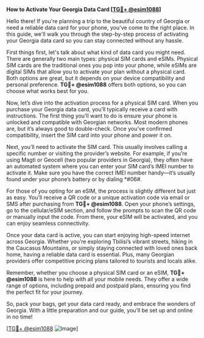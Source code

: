 **How to Activate Your Georgia Data Card [[TG💪+ @esim1088](https://t.me/s/esim1088)]**

Hello there! If you're planning a trip to the beautiful country of Georgia or need a reliable data card for your phone, you've come to the right place. In this guide, we'll walk you through the step-by-step process of activating your Georgia data card so you can stay connected without any hassle.

First things first, let's talk about what kind of data card you might need. There are generally two main types: physical SIM cards and eSIMs. Physical SIM cards are the traditional ones you pop into your phone, while eSIMs are digital SIMs that allow you to activate your plan without a physical card. Both options are great, but it depends on your device compatibility and personal preference. **TG💪+ @esim1088** offers both options, so you can choose what works best for you.

Now, let’s dive into the activation process for a physical SIM card. When you purchase your Georgia data card, you’ll typically receive a card with instructions. The first thing you’ll want to do is ensure your phone is unlocked and compatible with Georgian networks. Most modern phones are, but it’s always good to double-check. Once you’ve confirmed compatibility, insert the SIM card into your phone and power it on.

Next, you’ll need to activate the SIM card. This usually involves calling a specific number or visiting the provider’s website. For example, if you’re using Magti or Geocell (two popular providers in Georgia), they often have an automated system where you can enter your SIM card’s IMEI number to activate it. Make sure you have the correct IMEI number handy—it’s usually found under your phone’s battery or by dialing *#06#.

For those of you opting for an eSIM, the process is slightly different but just as easy. You’ll receive a QR code or a unique activation code via email or SMS after purchasing from **TG💪+ @esim1088**. Open your phone’s settings, go to the cellular/eSIM section, and follow the prompts to scan the QR code or manually input the code. From there, your eSIM will be activated, and you can enjoy seamless connectivity.

Once your data card is active, you can start enjoying high-speed internet across Georgia. Whether you’re exploring Tbilisi’s vibrant streets, hiking in the Caucasus Mountains, or simply staying connected with loved ones back home, having a reliable data card is essential. Plus, many Georgian providers offer competitive pricing plans tailored to tourists and locals alike.

Remember, whether you choose a physical SIM card or an eSIM, **TG💪+ @esim1088** is here to help with all your mobile needs. They offer a wide range of options, including prepaid and postpaid plans, ensuring you find the perfect fit for your journey.

So, pack your bags, get your data card ready, and embrace the wonders of Georgia. With a little preparation and our guide, you’ll be set up and online in no time!

[[TG💪+ @esim1088](https://t.me/s/esim1088) ![Image](https://i.postimg.cc/Y0z9fWf4/image.png)]